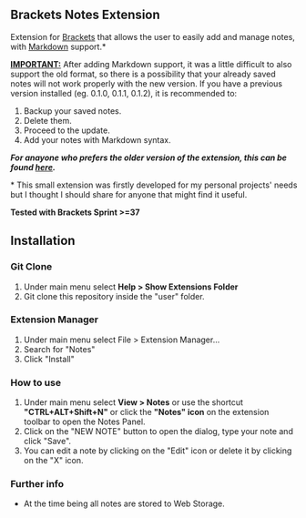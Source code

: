 ## Brackets Notes Extension

Extension for [Brackets](https://github.com/adobe/brackets) that allows the user to easily add and manage notes, with [Markdown](http://daringfireball.net/projects/markdown/) support.\*

**<ins>IMPORTANT:</ins>** After adding Markdown support, it was a little difficult to also support the old format, so there is a possibility that your already saved notes will not work properly with the new version.
If you have a previous version installed (eg. 0.1.0, 0.1.1, 0.1.2), it is recommended to:

1. Backup your saved notes.
2. Delete them.
3. Proceed to the update.
4. Add your notes with Markdown syntax.

_**For anayone who prefers the older version of the extension, this can be found [here](http://https://github.com/georapbox/brackets-notes-outdated).**_

\* This small extension was firstly developed for my personal projects' needs but I thought I should share for anyone that might find it useful.

**Tested with Brackets Sprint >=37**

## Installation

### Git Clone
1. Under main menu select **Help > Show Extensions Folder**
2. Git clone this repository inside the "user" folder.

### Extension Manager
1. Under main menu select File > Extension Manager...
2. Search for "Notes"
3. Click "Install"

### How to use
1. Under main menu select **View > Notes** or use the shortcut **"CTRL+ALT+Shift+N"** or click the **"Notes" icon** on the extension toolbar to open the Notes Panel.
2. Click on the "NEW NOTE" button to open the dialog, type your note and click "Save".
3. You can edit a note by clicking on the "Edit" icon or delete it by clicking on the "X" icon.

### Further info
- At the time being all notes are stored to Web Storage.